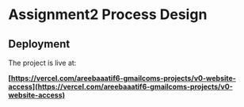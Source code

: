 # Assignment2 Process Design



## Deployment

The project is live at:

**[https://vercel.com/areebaaatif6-gmailcoms-projects/v0-website-access](https://vercel.com/areebaaatif6-gmailcoms-projects/v0-website-access)**



